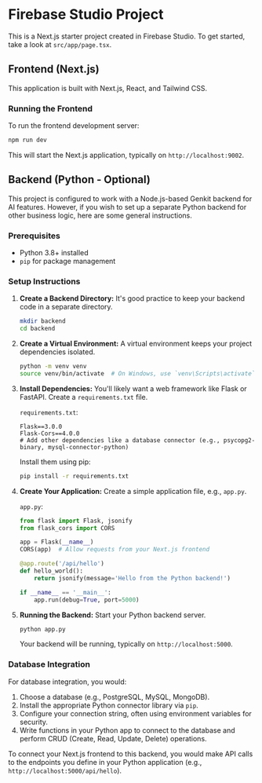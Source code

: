 # Firebase Studio Project

This is a Next.js starter project created in Firebase Studio. To get started, take a look at `src/app/page.tsx`.

## Frontend (Next.js)

This application is built with Next.js, React, and Tailwind CSS.

### Running the Frontend

To run the frontend development server:

```bash
npm run dev
```

This will start the Next.js application, typically on `http://localhost:9002`.

## Backend (Python - Optional)

This project is configured to work with a Node.js-based Genkit backend for AI features. However, if you wish to set up a separate Python backend for other business logic, here are some general instructions.

### Prerequisites

- Python 3.8+ installed
- `pip` for package management

### Setup Instructions

1.  **Create a Backend Directory:**
    It's good practice to keep your backend code in a separate directory.

    ```bash
    mkdir backend
    cd backend
    ```

2.  **Create a Virtual Environment:**
    A virtual environment keeps your project dependencies isolated.

    ```bash
    python -m venv venv
    source venv/bin/activate  # On Windows, use `venv\Scripts\activate`
    ```

3.  **Install Dependencies:**
    You'll likely want a web framework like Flask or FastAPI. Create a `requirements.txt` file.

    `requirements.txt`:
    ```
    Flask==3.0.0
    Flask-Cors==4.0.0
    # Add other dependencies like a database connector (e.g., psycopg2-binary, mysql-connector-python)
    ```

    Install them using pip:
    ```bash
    pip install -r requirements.txt
    ```

4.  **Create Your Application:**
    Create a simple application file, e.g., `app.py`.

    `app.py`:
    ```python
    from flask import Flask, jsonify
    from flask_cors import CORS

    app = Flask(__name__)
    CORS(app)  # Allow requests from your Next.js frontend

    @app.route('/api/hello')
    def hello_world():
        return jsonify(message='Hello from the Python backend!')

    if __name__ == '__main__':
        app.run(debug=True, port=5000)
    ```

5.  **Running the Backend:**
    Start your Python backend server.

    ```bash
    python app.py
    ```

    Your backend will be running, typically on `http://localhost:5000`.

### Database Integration

For database integration, you would:
1.  Choose a database (e.g., PostgreSQL, MySQL, MongoDB).
2.  Install the appropriate Python connector library via `pip`.
3.  Configure your connection string, often using environment variables for security.
4.  Write functions in your Python app to connect to the database and perform CRUD (Create, Read, Update, Delete) operations.

To connect your Next.js frontend to this backend, you would make API calls to the endpoints you define in your Python application (e.g., `http://localhost:5000/api/hello`).
